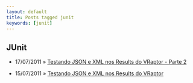 ```yaml
---
layout: default
title: Posts tagged junit
keywords: [junit]
---
```

<h2 class="category">JUnit</h2>
<ul class="posts">
<li>
<p>
<span class="date">17/07/2011</span> &raquo;
<a href="/blog/testando-json-e-xml-nos-results-do-vraptor-parte-2">Testando JSON e XML nos Results do VRaptor - Parte 2</a>
</p>
</li>
<li>
<p>
<span class="date">15/07/2011</span> &raquo;
<a href="/blog/testando-json-e-xml-nos-results-do-vraptor">Testando JSON e XML nos Results do VRaptor</a>
</p>
</li>
</ul>

